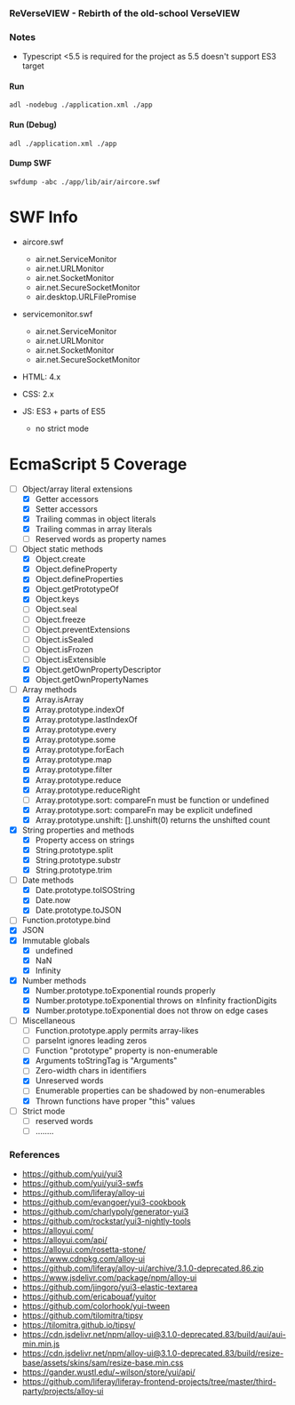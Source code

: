 ### ReVerseVIEW - Rebirth of the old-school VerseVIEW

### Notes
- Typescript <5.5 is required for the project as 5.5 doesn't support ES3 target

#### Run
```shell
adl -nodebug ./application.xml ./app
```

#### Run (Debug)
```shell
adl ./application.xml ./app
```

#### Dump SWF
```shell
swfdump -abc ./app/lib/air/aircore.swf
```

# SWF Info

- aircore.swf
  - air.net.ServiceMonitor
  - air.net.URLMonitor
  - air.net.SocketMonitor
  - air.net.SecureSocketMonitor
  - air.desktop.URLFilePromise

- servicemonitor.swf
  - air.net.ServiceMonitor
  - air.net.URLMonitor
  - air.net.SocketMonitor
  - air.net.SecureSocketMonitor

- HTML: 4.x
- CSS: 2.x
- JS: ES3 + parts of ES5
  - no strict mode

# EcmaScript 5 Coverage
- [ ] Object/array literal extensions
  - [x] Getter accessors
  - [x] Setter accessors
  - [x] Trailing commas in object literals
  - [x] Trailing commas in array literals
  - [ ] Reserved words as property names
- [ ] Object static methods
  - [x] Object.create
  - [x] Object.defineProperty
  - [x] Object.defineProperties
  - [x] Object.getPrototypeOf
  - [x] Object.keys
  - [ ] Object.seal
  - [ ] Object.freeze
  - [ ] Object.preventExtensions
  - [ ] Object.isSealed
  - [ ] Object.isFrozen
  - [ ] Object.isExtensible
  - [x] Object.getOwnPropertyDescriptor
  - [x] Object.getOwnPropertyNames
- [ ] Array methods
  - [x] Array.isArray
  - [x] Array.prototype.indexOf
  - [x] Array.prototype.lastIndexOf
  - [x] Array.prototype.every
  - [x] Array.prototype.some
  - [x] Array.prototype.forEach
  - [x] Array.prototype.map
  - [x] Array.prototype.filter
  - [x] Array.prototype.reduce
  - [x] Array.prototype.reduceRight
  - [ ] Array.prototype.sort: compareFn must be function or undefined
  - [x] Array.prototype.sort: compareFn may be explicit undefined
  - [x] Array.prototype.unshift: [].unshift(0) returns the unshifted count
- [x] String properties and methods
  - [x] Property access on strings
  - [x] String.prototype.split
  - [x] String.prototype.substr
  - [x] String.prototype.trim
- [ ] Date methods
  - [x] Date.prototype.toISOString
  - [x] Date.now
  - [x] Date.prototype.toJSON
- [ ] Function.prototype.bind
- [x] JSON
- [x] Immutable globals
  - [x] undefined
  - [x] NaN
  - [x] Infinity
- [x] Number methods
  - [x] Number.prototype.toExponential rounds properly
  - [x] Number.prototype.toExponential throws on ±Infinity fractionDigits
  - [x] Number.prototype.toExponential does not throw on edge cases
- [ ] Miscellaneous
  - [ ] Function.prototype.apply permits array-likes
  - [ ] parseInt ignores leading zeros
  - [ ] Function "prototype" property is non-enumerable
  - [x] Arguments toStringTag is "Arguments"
  - [ ] Zero-width chars in identifiers
  - [x] Unreserved words
  - [ ] Enumerable properties can be shadowed by non-enumerables
  - [x] Thrown functions have proper "this" values
- [ ] Strict mode
  - [ ] reserved words
  - [ ] ........

### References
- https://github.com/yui/yui3
- https://github.com/yui/yui3-swfs
- https://github.com/liferay/alloy-ui
- https://github.com/evangoer/yui3-cookbook
- https://github.com/charlypoly/generator-yui3
- https://github.com/rockstar/yui3-nightly-tools
- https://alloyui.com/
- https://alloyui.com/api/
- https://alloyui.com/rosetta-stone/
- https://www.cdnpkg.com/alloy-ui
- https://github.com/liferay/alloy-ui/archive/3.1.0-deprecated.86.zip
- https://www.jsdelivr.com/package/npm/alloy-ui
- https://github.com/jingoro/yui3-elastic-textarea
- https://github.com/ericabouaf/yuitor
- https://github.com/colorhook/yui-tween
- https://github.com/tilomitra/tipsy
- https://tilomitra.github.io/tipsy/
- https://cdn.jsdelivr.net/npm/alloy-ui@3.1.0-deprecated.83/build/aui/aui-min.min.js
- https://cdn.jsdelivr.net/npm/alloy-ui@3.1.0-deprecated.83/build/resize-base/assets/skins/sam/resize-base.min.css
- https://gander.wustl.edu/~wilson/store/yui/api/
- https://github.com/liferay/liferay-frontend-projects/tree/master/third-party/projects/alloy-ui